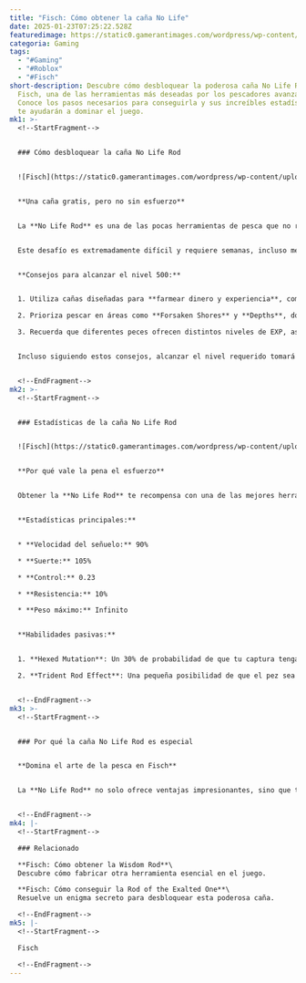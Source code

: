 ```yaml
---
title: "Fisch: Cómo obtener la caña No Life"
date: 2025-01-23T07:25:22.528Z
featuredimage: https://static0.gamerantimages.com/wordpress/wp-content/uploads/2025/01/no-life-rod-fisch.jpg?q=70&fit=crop&w=1140&h=&dpr=1
categoria: Gaming
tags:
  - "#Gaming"
  - "#Roblox"
  - "#Fisch"
short-description: Descubre cómo desbloquear la poderosa caña No Life Rod en
  Fisch, una de las herramientas más deseadas por los pescadores avanzados.
  Conoce los pasos necesarios para conseguirla y sus increíbles estadísticas que
  te ayudarán a dominar el juego.
mk1: >-
  <!--StartFragment-->


  ### Cómo desbloquear la caña No Life Rod


  ![Fisch](https://static0.gamerantimages.com/wordpress/wp-content/uploads/2025/01/no-life-rod-fisch-1.jpg?q=49&fit=crop&w=825&dpr=2 "Fisch")


  **Una caña gratis, pero no sin esfuerzo**


  La **No Life Rod** es una de las pocas herramientas de pesca que no requiere dinero para obtenerse, pero alcanzar este objetivo no es nada fácil. Para desbloquearla, los jugadores deben llegar al **nivel 500** en Fisch.


  Este desafío es extremadamente difícil y requiere semanas, incluso meses, de dedicación constante. La descripción de la caña lo dice todo: *"Fisching 24/7/365. ¿Estás bien?"*.


  **Consejos para alcanzar el nivel 500:**


  1. Utiliza cañas diseñadas para **farmear dinero y experiencia**, como la **Heaven's Rod** o la **Rod of the Depths**.

  2. Prioriza pescar en áreas como **Forsaken Shores** y **Depths**, donde los peces raros otorgan mayores cantidades de experiencia.

  3. Recuerda que diferentes peces ofrecen distintos niveles de EXP, así que enfócate en las capturas más valiosas.


  Incluso siguiendo estos consejos, alcanzar el nivel requerido tomará una enorme cantidad de tiempo y paciencia.


  <!--EndFragment-->
mk2: >-
  <!--StartFragment-->


  ### Estadísticas de la caña No Life Rod


  ![Fisch](https://static0.gamerantimages.com/wordpress/wp-content/uploads/2025/01/no-life-rod-fisch-2.jpg?q=49&fit=crop&w=825&dpr=2 "Fisch")


  **Por qué vale la pena el esfuerzo**


  Obtener la **No Life Rod** te recompensa con una de las mejores herramientas del juego, gracias a sus impresionantes estadísticas y habilidades pasivas.


  **Estadísticas principales:**


  * **Velocidad del señuelo:** 90%

  * **Suerte:** 105%

  * **Control:** 0.23

  * **Resistencia:** 10%

  * **Peso máximo:** Infinito


  **Habilidades pasivas:**


  1. **Hexed Mutation**: Un 30% de probabilidad de que tu captura tenga un 30% de mutación Hexed.

  2. **Trident Rod Effect**: Una pequeña posibilidad de que el pez sea apuñalado al ser recogido, similar a la habilidad de la Trident Rod.


  <!--EndFragment-->
mk3: >-
  <!--StartFragment-->


  ### Por qué la caña No Life Rod es especial


  **Domina el arte de la pesca en Fisch**


  La **No Life Rod** no solo ofrece ventajas impresionantes, sino que también demuestra tu dedicación como jugador avanzado. Con su capacidad de capturar peces raros con mayor facilidad y sus habilidades únicas, es una herramienta imprescindible para cualquier pescador serio en Fisch.


  <!--EndFragment-->
mk4: |-
  <!--StartFragment-->

  ### Relacionado

  **Fisch: Cómo obtener la Wisdom Rod**\
  Descubre cómo fabricar otra herramienta esencial en el juego.

  **Fisch: Cómo conseguir la Rod of the Exalted One**\
  Resuelve un enigma secreto para desbloquear esta poderosa caña.

  <!--EndFragment-->
mk5: |-
  <!--StartFragment-->

  Fisch

  <!--EndFragment-->
---
```

